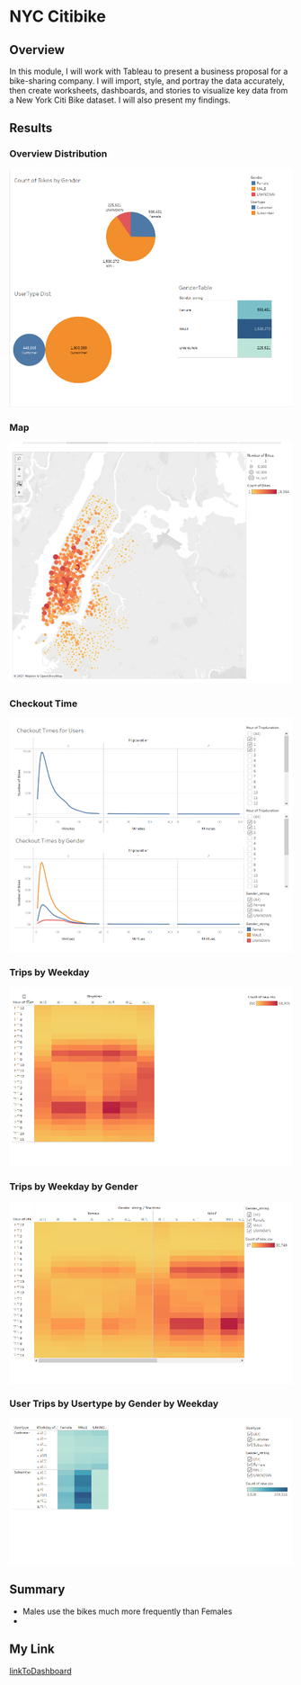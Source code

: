 # NYC Citibike 

## Overview
In this module, I will work with Tableau to present a business proposal for a bike-sharing company. 
I will import, style, and portray the data accurately, then create worksheets, dashboards, and stories to visualize key data from a New York Citi Bike dataset.
I will also present my findings.


## Results

### Overview Distribution
![Overview](overview.png)


### Map
![Map](map.png)


### Checkout Time
![Checkout Time](checkout.png)

### Trips by Weekday
![Trips by Weekday](trip1.png)

### Trips by Weekday by Gender
![Trips by Weekday by Gender](trip2.png)


###  User Trips by Usertype by Gender by Weekday
![User Trips](trip3.png)


## Summary
 - Males use the bikes much more frequently than Females
 - 


## My Link
[linkToDashboard](https://public.tableau.com/profile/wenzhi.dong#!/)

